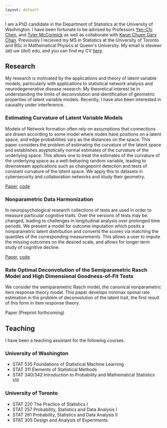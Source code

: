 ```yaml
---
layout: default
---
```


I am a PhD candidate in the Department of Statistics at the University of Washington.  I have been fortunate to be advised by Professors [Yen-Chi Chen](http://faculty.washington.edu/yenchic/), and [Tyler McCormick](https://thmccormick.github.io/) as well as collaborate with [Kwun Chuen Gary Chan](http://faculty.washington.edu/kcgchan/).  Previously I recieved my MS in Statistics at the University of Toronto and BSc in Mathematical Physics at Queen's University. My email is stevewr (at) uw (dot) edu, and you can find my CV [here](Steven_Wilkins_Reeves_CV.pdf
). 

## Research 

My research is motivated by the applications and theory of latent variable models, particularly with applications to statistical network analysis and neurodegenerative disease research.  My theoretical interest lie in understanding the limits of deconvolution and identification of geometric properties of latent variable models.  Recently, I have also been interested in causality under interference. 

### Estimating Curvature of Latent Variable Models 
Models of Network formation often rely on assumptions that connections are drawn according to some model where nodes have positions on a latent space, and edge probabilities vary as the distances on the space. This paper considers the problem of estimating the curvature of the latent space and establishes asyptotically normal estimates of the curvature of the underlying space.  This allows one to treat the estimates of the curvature of the underlying space as a well-behaving random variable, leading to downstream applications such as changepoint detection and tests of constant curvature of the latent space.  We apply this to datasets in cybersecurity and collaboration networks and study their geometry. 

[Paper](https://arxiv.org/abs/2211.11673), [code](https://github.com/SteveJWR/lolaR)

### Nonparametric Data Harmonization 
In neuropsychological research collections of tests are used in order to measure particular cognitive traits.  Over the versions of tests may be changed, leading to challenges in longitudinal analysis over prolonged time periods.  We present a model for outcome imputation which posits a nonparametric latent distribution and converts the scores via matching the quantiles of the corresponding measurements.  This allows a user to impute the missing outcomes on the desired scale, and allows for longer term study of cognitive decline. 

[Paper](https://arxiv.org/abs/2110.06077), [code](https://github.com/SteveJWR/Data-Harmonization-Nonparametric)

### Rate Optimal Deconvolution of the Semiparametric Rasch Model and High Dimensional Goodness-of-Fit Tests
We consider the semiparametric Rasch model, the canonical nonparametric item response theory model. This paper develops minimax opimal rate estimation in the problem of deconvolution of the latent trait, the first result of this form in item response theory.  

Paper \(Preprint forthcoming\)


## Teaching
I have been a teaching assistant for the following courses.  
### University of Washington
*   STAT 535 Foundations of Statistical Machine Learning
*   STAT 311 Elements of Statistical Methods
*   STAT 340/342 Introduction to Probability and Mathematical Statistics I/III 

### University of Toronto 
*   STAT 220 The Practice of Statistics I
*   STAT 257 Probability, Statistics and Data Analysis I
*   STAT 261 Probability, Statistics and Data Analysis II 
*   STAT 305 Design and Analysis of Experiments






